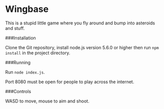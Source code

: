Wingbase
===

This is a stupid little game where you fly around and bump into asteroids and stuff.

###Installation

Clone the Git repository, install node.js version 5.6.0 or higher then run `npm install` in the project directory.

###Running

Run `node index.js`.

Port 8080 must be open for people to play across the internet.

###Controls

WASD to move, mouse to aim and shoot.

